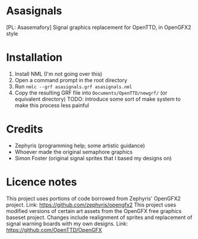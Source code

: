 # Asasignals
[PL: Asasemafory] Signal graphics replacement for OpenTTD, in OpenGFX2 style

# Installation
1. Install NML (I'm not going over this)
2. Open a command prompt in the root directory
3. Run ``nmlc --grf asasignals.grf asasignals.nml``
4. Copy the resulting GRF file into ``Documents/OpenTTD/newgrf/`` (or equivalent directory)
TODO: introduce some sort of make system to make this process less painful

# Credits
- Zephyris (programming help; some artistic guidance)
- Whoever made the original semaphore graphics
- Simon Foster (original signal sprites that I based my designs on)

# Licence notes
This project uses portions of code borrowed from Zephyris' OpenGFX2 project. Link: https://github.com/zephyris/opengfx2
This project uses modified versions of certain art assets from the OpenGFX free graphics baseset project. Changes include realignment of sprites and replacement of signal warning boards with my own designs. Link: https://github.com/OpenTTD/OpenGFX
